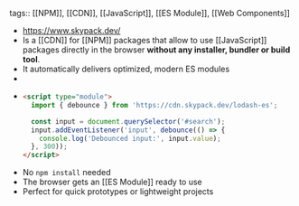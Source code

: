 tags:: [[NPM]], [[CDN]], [[JavaScript]], [[ES Module]], [[Web Components]]

- https://www.skypack.dev/
- Is a [[CDN]] for [[NPM]] packages that allow to use [[JavaScript]] packages directly in the browser **without any installer, bundler or build tool**.
- It automatically delivers optimized, modern ES modules
-
- ```html
  <script type="module">
    import { debounce } from 'https://cdn.skypack.dev/lodash-es';
  
    const input = document.querySelector('#search');
    input.addEventListener('input', debounce(() => {
      console.log('Debounced input:', input.value);
    }, 300));
  </script>
  ```
- No `npm install` needed
- The browser gets an [[ES Module]] ready to use
- Perfect for quick prototypes or lightweight projects